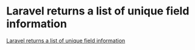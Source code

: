 # Laravel returns a list of unique field information
[Laravel returns a list of unique field information](https://aiwithcloud.com/2022/09/15/laravel_returns_a_list_of_unique_field_information/)